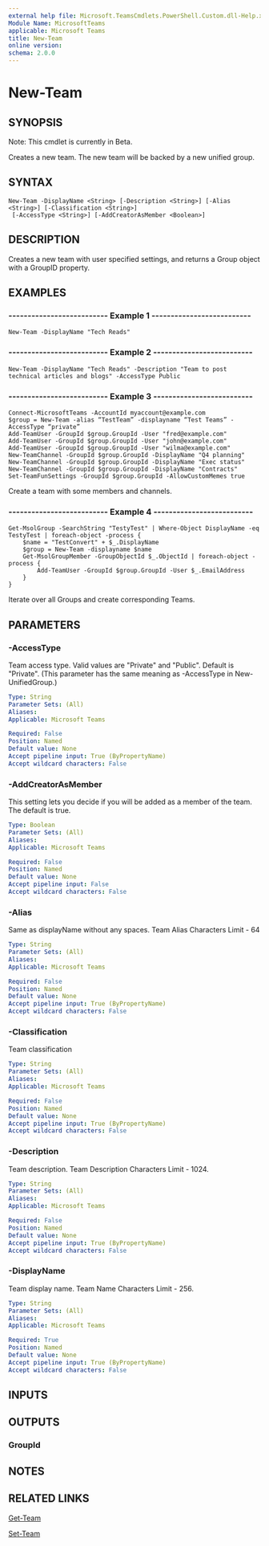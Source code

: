 ```yaml
---
external help file: Microsoft.TeamsCmdlets.PowerShell.Custom.dll-Help.xml
Module Name: MicrosoftTeams
applicable: Microsoft Teams
title: New-Team
online version: 
schema: 2.0.0
---
```


# New-Team

## SYNOPSIS
Note: This cmdlet is currently in Beta.

Creates a new team.
The new team will be backed by a new unified group.

## SYNTAX

```
New-Team -DisplayName <String> [-Description <String>] [-Alias <String>] [-Classification <String>]
 [-AccessType <String>] [-AddCreatorAsMember <Boolean>]
```

## DESCRIPTION
Creates a new team with user specified settings, and returns a Group object with a GroupID property.

## EXAMPLES

### --------------------------  Example 1  --------------------------
```
New-Team -DisplayName "Tech Reads"
```

### --------------------------  Example 2  --------------------------
```
New-Team -DisplayName "Tech Reads" -Description "Team to post technical articles and blogs" -AccessType Public
```
### --------------------------  Example 3  --------------------------
```
Connect-MicrosoftTeams -AccountId myaccount@example.com
$group = New-Team -alias “TestTeam” -displayname “Test Teams” -AccessType “private”
Add-TeamUser -GroupId $group.GroupId -User "fred@example.com"
Add-TeamUser -GroupId $group.GroupId -User "john@example.com"
Add-TeamUser -GroupId $group.GroupId -User "wilma@example.com"
New-TeamChannel -GroupId $group.GroupId -DisplayName "Q4 planning"
New-TeamChannel -GroupId $group.GroupId -DisplayName "Exec status"
New-TeamChannel -GroupId $group.GroupId -DisplayName "Contracts"
Set-TeamFunSettings -GroupId $group.GroupId -AllowCustomMemes true
```

Create a team with some members and channels.

### --------------------------  Example 4  --------------------------
```
Get-MsolGroup -SearchString "TestyTest" | Where-Object DisplayName -eq TestyTest | foreach-object -process { 
    $name = "TestConvert" + $_.DisplayName 
    $group = New-Team -displayname $name 
    Get-MsolGroupMember -GroupObjectId $_.ObjectId | foreach-object -process { 
        Add-TeamUser -GroupId $group.GroupId -User $_.EmailAddress 
    } 
} 
```

Iterate over all Groups and create corresponding Teams.


## PARAMETERS

### -AccessType
Team access type.
Valid values are "Private" and "Public".
Default is "Private".
(This parameter has the same meaning as -AccessType in New-UnifiedGroup.)

```yaml
Type: String
Parameter Sets: (All)
Aliases:
Applicable: Microsoft Teams

Required: False
Position: Named
Default value: None
Accept pipeline input: True (ByPropertyName)
Accept wildcard characters: False
```

### -AddCreatorAsMember
This setting lets you decide if you will be added as a member of the team. 
The default is true.

```yaml
Type: Boolean
Parameter Sets: (All)
Aliases:
Applicable: Microsoft Teams

Required: False
Position: Named
Default value: None
Accept pipeline input: False
Accept wildcard characters: False
```

### -Alias
Same as displayName without any spaces.
Team Alias Characters Limit - 64

```yaml
Type: String
Parameter Sets: (All)
Aliases:
Applicable: Microsoft Teams

Required: False
Position: Named
Default value: None
Accept pipeline input: True (ByPropertyName)
Accept wildcard characters: False
```

### -Classification
Team classification

```yaml
Type: String
Parameter Sets: (All)
Aliases:
Applicable: Microsoft Teams

Required: False
Position: Named
Default value: None
Accept pipeline input: True (ByPropertyName)
Accept wildcard characters: False
```

### -Description
Team description.
Team Description Characters Limit - 1024.

```yaml
Type: String
Parameter Sets: (All)
Aliases:
Applicable: Microsoft Teams

Required: False
Position: Named
Default value: None
Accept pipeline input: True (ByPropertyName)
Accept wildcard characters: False
```

### -DisplayName
Team display name.
Team Name Characters Limit - 256.

```yaml
Type: String
Parameter Sets: (All)
Aliases:
Applicable: Microsoft Teams

Required: True
Position: Named
Default value: None
Accept pipeline input: True (ByPropertyName)
Accept wildcard characters: False
```

## INPUTS

## OUTPUTS

### GroupId

## NOTES

## RELATED LINKS
[Get-Team](Get-Team.md)


[Set-Team](Set-Team.md)
